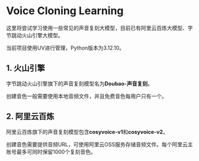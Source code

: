 # Voice Cloning Learning

这里将尝试学习使用一些常见的声音复刻大模型，目前已有阿里云百炼大模型、字节跳动火山引擎大模型。

当前项目使用UV进行管理，Python版本为3.12.10。

## 1. 火山引擎

字节跳动火山引擎旗下的声音复刻模型名为**Doubao-声音复刻**。

创建音色一般需要使用本地音频文件，并且免费音色每用户只有一个。

## 2. 阿里云百炼

阿里云百炼旗下的声音复刻模型包含**cosyvoice-v1**和**cosyvoice-v2**。

创建音色需要提供音频URL，可使用阿里云OSS服务存储音频文件。每个阿里云主账号最多可同时保留1000个复刻音色。

